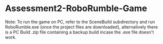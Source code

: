 # Assessment2-RoboRumble-Game

Note: To run the game on PC, refer to the SceneBuild subdirectory and run RoboRumble.exe (once the project files are downloaded), 
alternatively there is a PC Build .zip file containing a backup build incase the .exe file doesn't work.
